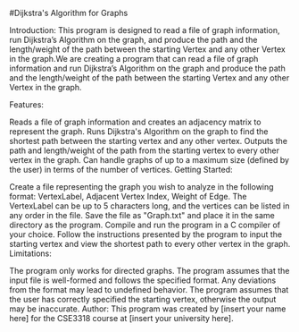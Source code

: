 #Dijkstra's Algorithm for Graphs

Introduction:
This program is designed to read a file of graph information, run Dijkstra’s Algorithm on the graph, and produce the path and the length/weight of the path between the starting Vertex and any other Vertex in the graph.We are creating a program that can read a file of graph information and run Dijkstra’s Algorithm on the graph and produce the
path and the length/weight of the path between the starting Vertex and any other Vertex in the graph.

Features:

Reads a file of graph information and creates an adjacency matrix to represent the graph.
Runs Dijkstra's Algorithm on the graph to find the shortest path between the starting vertex and any other vertex.
Outputs the path and length/weight of the path from the starting vertex to every other vertex in the graph.
Can handle graphs of up to a maximum size (defined by the user) in terms of the number of vertices.
Getting Started:

Create a file representing the graph you wish to analyze in the following format: VertexLabel, Adjacent Vertex Index, Weight of Edge. The VertexLabel can be up to 5 characters long, and the vertices can be listed in any order in the file.
Save the file as "Graph.txt" and place it in the same directory as the program.
Compile and run the program in a C compiler of your choice.
Follow the instructions presented by the program to input the starting vertex and view the shortest path to every other vertex in the graph.
Limitations:

The program only works for directed graphs.
The program assumes that the input file is well-formed and follows the specified format. Any deviations from the format may lead to undefined behavior.
The program assumes that the user has correctly specified the starting vertex, otherwise the output may be inaccurate.
Author:
This program was created by [insert your name here] for the CSE3318 course at [insert your university here].
